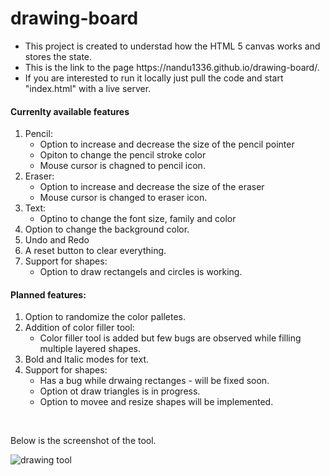 # drawing-board
<ul>
  <li>This project is created to understad how the HTML 5 canvas works and stores the state. </li>
  <li>This is the link to the page https://nandu1336.github.io/drawing-board/. </li>
  <li>If you are interested to run it locally just pull the code and start "index.html" with a live server.</li>
 </ul>
 
 <h4>Currenlty available features </h4>
 <ol>
  <li>
    Pencil:
    <ul>
      <li> Option to increase and decrease the size of the pencil pointer</li>
      <li> Opiton to change the pencil stroke color</li>
      <li> Mouse cursor is chagned to pencil icon.</li>
    </ul>
  </li>
  
  
  <li>
    Eraser:
    <ul>
      <li> Option to increase and decrease the size of the eraser</li>
      <li> Mouse cursor is changed to eraser icon.</li>
    </ul>
  </li>
   
  
  <li>
    Text:
    <ul>
      <li> Optino to change the font size, family and color</li>
      </ul>
  </li>
  
  <li> Option to change the background color.</li>
  <li> Undo and Redo </li>
  <li> A reset button to clear everything.</li>
  
  <li> 
     Support for shapes:
    <ul>
      <li> Option to draw rectangels and circles is working.</li>
    </ul>
  </li>
 
</ol>

<h4> Planned features:</h4>

<ol>
  <li> Option to randomize the color palletes.</li>
  <li> 
      Addition of color filler tool:
     <ul>
        <li> Color filler tool is added but few bugs are observed while filling multiple layered shapes.</li>
     </ul>
  </li>
       
  <li> Bold and Italic modes for text.</li>
  <li> 
     Support for shapes:
    <ul>
      <li> Has a bug while drwaing rectanges - will be fixed soon.</li>
      <li> Option ot draw triangles is in progress. </li>
      <li> Option to movee and resize shapes will be implemented. </li>      
    </ul>
  </li>

</ol>
<br>

<p>Below is the screenshot of the tool. </p>

![drawing tool](https://user-images.githubusercontent.com/29759906/147365532-06def159-e943-4c20-8b39-cb697a27922d.JPG)
